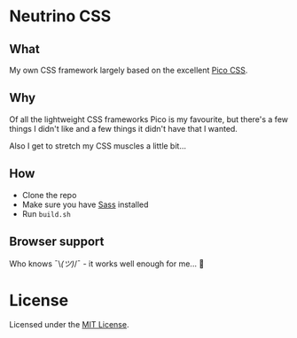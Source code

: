 # Neutrino CSS

## What

My own CSS framework largely based on the excellent [Pico CSS](https://github.com/picocss/pico).

## Why

Of all the lightweight CSS frameworks Pico is my favourite, but there's a few
things I didn't like and a few things it didn't have that I wanted.

Also I get to stretch my CSS muscles a little bit...

## How

- Clone the repo
- Make sure you have [Sass](https://sass-lang.com/) installed
- Run `build.sh`

## Browser support

Who knows ¯\\_(ツ)_/¯ - it works well enough for me... 🤣

# License

Licensed under the [MIT License](LICENSE.md).

